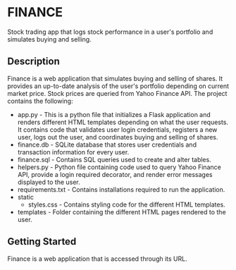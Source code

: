 # FINANCE
Stock trading app that logs stock performance in a user's portfolio and simulates buying and selling.

## Description
Finance is a web application that simulates buying and selling of shares. It provides an up-to-date analysis of the user's portfolio depending on current market price. Stock prices are queried from Yahoo Finance API. The project contains the following:
- app.py - This is a python file that initializes a Flask application and renders different HTML templates depending on what the user requests. It contains code that validates user login credentials, registers a new user, logs out the user, and coordinates buying and selling of shares.
- finance.db - SQLite database that stores user credentials and transaction information for every user.
- finance.sql - Contains SQL queries used to create and alter tables.
- helpers.py - Python file containing code used to query Yahoo Finance API, provide a login required decorator, and render error messages displayed to the user.
- requirements.txt - Contains installations required to run the application.
- static
    - styles.css - Contains styling code for the different HTML templates.
- templates - Folder containing the different HTML pages rendered to the user.

## Getting Started
Finance is a web application that is accessed through its URL.


